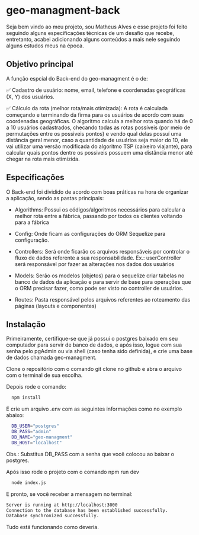 
# geo-managment-back

Seja bem vindo ao meu projeto, sou Matheus Alves e esse projeto foi feito seguindo alguns especificações técnicas de um desafio que recebe, entretanto, acabei adicionando alguns conteúdos a mais nele seguindo alguns estudos meus na época.

## Objetivo principal

A função espcial do Back-end do geo-managment é o de:

✅ Cadastro de usuário: nome, email, telefone e coordenadas geográficas (X, Y) dos usuários.

✅ Cálculo da rota (melhor rota/mais otimizada): A rota é calculada começando e terminando da firma para os usuários de acordo com suas coordenadas geográficas. O algoritmo calcula a melhor rota quando há de 0 a 10 usuários cadastrados, checando todas as rotas possíveis (por meio de permutações entre os possiveis pontos) e vendo qual delas possuí uma distância geral menor, caso a quantidade de usuários seja maior do 10, ele vai utilizar uma versão modificada do algoritmo TSP (caixeiro viajante), para calcular quais pontos dentre os possiveis possuem uma distância menor até chegar na rota mais otimizida.

## Especificações

O Back-end foi dividido de acordo com boas práticas na hora de organizar a aplicação, sendo as pastas principais:

- Algorithms: Possui os códigos/algoritmos necessários para calcular a melhor rota entre a fábrica, passando por todos os clientes voltando para a fábrica

- Config: Onde ficam as configurações do ORM Sequelize para configuração.

- Controllers: Será onde ficarão os arquivos responsáveis por controlar o fluxo de dados referente a sua responsabilidade. Ex.: userController será responsável por fazer as alterações nos dados dos usuários

- Models: Serão os modelos (objetos) para o sequelize criar tabelas no banco de dados da aplicação e para servir de base para operações que o ORM precisar fazer, como pode ser visto no controller de usuários.

- Routes: Pasta responsável pelos arquivos referentes ao roteamento das páginas (layouts e componentes)

## Instalação

Primeiramente, certifique-se que já possui o postgres baixado em seu computador para servir de banco de dados, e após isso, logue com sua senha pelo pgAdmin ou via shell (caso tenha sido definida), e crie uma base de dados chamada geo-managment.

Clone o repositório com o comando git clone no github e abra o arquivo com o terminal de sua escolha.

Depois rode o comando:

```bash
  npm install
```

E crie um arquivo .env com as seguintes informações como no exemplo abaixo:

```bash
  DB_USER="postgres"
  DB_PASS="admin"
  DB_NAME="geo-managment"
  DB_HOST="localhost"
```

Obs.: Substitua DB_PASS com a senha que você colocou ao baixar o postgres.

Após isso rode o projeto com o comando npm run dev

```bash
  node index.js
```

E pronto, se você receber a mensagem no terminal:

```bash
Server is running at http://localhost:3000
Connection to the database has been established successfully.
Database synchronized successfully.
```

Tudo está funcionando como deveria.


